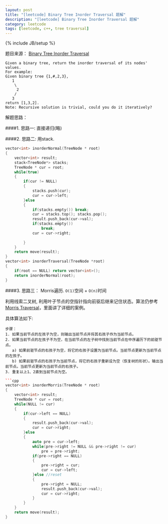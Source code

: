```yaml
---
layout: post
title: "[leetcode] Binary Tree Inorder Traversal 题解"
description: "[leetcode] Binary Tree Inorder Traversal 题解"
category: leetcode 
tags: [leetcode, c++, tree traversal]
---
```

{% include JB/setup %}


题目来源： [Binary Tree Inorder Traversal](https://oj.leetcode.com/problems/binary-tree-Inorder-traversal/)

>
	Given a binary tree, return the inorder traversal of its nodes' values.
	For example:
	Given binary tree {1,#,2,3},
	   1
	    \
	     2
	    /
	   3
	return [1,3,2].
	Note: Recursive solution is trivial, could you do it iteratively?

解题思路：


####1. 思路一: 直接递归(略)

####2. 思路二: 用stack.

```cpp
vector<int> inorderNormal(TreeNode * root)
{
    vector<int> result;
    stack<TreeNode*> stacks;
    TreeNode * cur = root;
    while(true)
    {
        if(cur != NULL)
        {
            stacks.push(cur);
            cur = cur->left;
        }else
        {
            if(stacks.empty()) break;
            cur = stacks.top(); stacks.pop();
            result.push_back(cur->val);
            if(stacks.empty())
                break;
            cur = cur->right;
	
        }
    }
    return move(result);
}
vector<int> inorderTraversal(TreeNode *root)
{
    if(root == NULL) return vector<int>();
    return inorderNormal(root);
}
```

####3. 思路三： Morris遍历. `O(1)`空间 + `O(n)`时间

利用线索二叉树, 利用叶子节点的空指针指向前驱后继来记住状态。算法仍参考[Morris Traversal](http://www.cnblogs.com/AnnieKim/archive/2013/06/15/MorrisTraversal.html)，里面讲了详细的案例。


具体算法如下:
    
	步骤：
	1. 如果当前节点的左孩子为空，则输出当前节点并将其右孩子作为当前节点。
	2. 如果当前节点的左孩子不为空，在当前节点的左子树中找到当前节点在中序遍历下的前驱节点。
	   a) 如果前驱节点的右孩子为空，将它的右孩子设置为当前节点。当前节点更新为当前节点的左孩子。
	   b) 如果前驱节点的右孩子为当前节点，将它的右孩子重新设为空（恢复树的形状）。输出当前节点。当前节点更新为当前节点的右孩子。
	3. 重复以上1、2直到当前节点为空。

```cpp
```cpp
vector<int> inorderMorris(TreeNode * root)
{
    vector<int> result;
    TreeNode * cur = root;
    while(NULL != cur)
    {
        if(cur->left == NULL)
        {
            result.push_back(cur->val);
            cur = cur->right;
        }else
        {
            auto pre = cur->left;
            while(pre->right != NULL && pre->right != cur)
                pre = pre->right;
            if(pre->right == NULL)
            {
                pre->right = cur;
                cur = cur->left;
            }else //reset
            {
                pre->right = NULL;
                result.push_back(cur->val);
                cur = cur->right;
            }
        }
    }
    return move(result);
}
```
```

